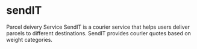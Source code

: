 # sendIT
Parcel deivery Service
SendIT is a courier service that helps users deliver parcels to different destinations. SendIT
provides courier quotes based on weight categories.
